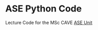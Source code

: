 # ASE Python Code

Lecture Code for the MSc CAVE [ASE Unit](https://nccastaff.bournemouth.ac.uk/jmacey/msc/ase/)
